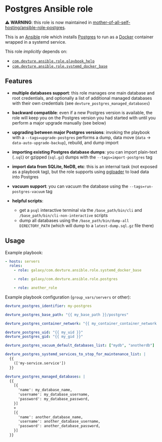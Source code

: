 # Postgres Ansible role

⚠️ **WARNING**: this role is now maintained in [mother-of-all-self-hosting/ansible-role-postgres](https://github.com/mother-of-all-self-hosting/ansible-role-postgres).

This is an [Ansible](https://www.ansible.com/) role which installs [Postgres](https://www.postgresql.org/) to run as a [Docker](https://www.docker.com/) container wrapped in a systemd service.

This role *implicitly* depends on:

- [`com.devture.ansible.role.playbook_help`](https://github.com/devture/com.devture.ansible.role.playbook_help)
- [`com.devture.ansible.role.systemd_docker_base`](https://github.com/devture/com.devture.ansible.role.systemd_docker_base)


## Features

- **multiple databases support**: this role manages one main database and root credentials, and optionally a list of additional managed databases with their own credentials (see `devture_postgres_managed_databases`)

- **backward compatible**: even if a new Postgres version is available, the role will keep you on the Postgres version you had started with until you perform a major upgrade manually (see below)

- **upgrading between major Postgres versions**: invoking the playbook with a `--tags=upgrade-postgres` performs a dump, data move (`data` -> `data-auto-upgrade-backup`), rebuild, and dump import

- **importing existing Postgres database dumps**: you can import plain-text (`.sql`) or gzipped (`sql.gz`) dumps with the `--tags=import-postgres` tag

- **import data from SQLite, NeDB, etc**: this is an internal task (not exposed as a playbook tag), but the role supports using [pgloader](https://pgloader.io/) to load data into Postgres

- **vacuum support**: you can vacuum the database using the `--tags=run-postgres-vacuum` tag

- **helpful scripts**:
  - get a `psql` interactive terminal via the `/base_path/bin/cli` and `/base_path/bin/cli-non-interactive` scripts
  - dump all databases using the `/base_path/bin/dump-all DIRECTORY_PATH` (which will dump to a `latest-dump.sql.gz` file there)

## Usage

Example playbook:

```yaml
- hosts: servers
  roles:
    - role: galaxy/com.devture.ansible.role.systemd_docker_base

    - role: galaxy/com.devture.ansible.role.postgres

    - role: another_role
```

Example playbook configuration (`group_vars/servers` or other):

```yaml
devture_postgres_identifier: my-postgres

devture_postgres_base_path: "{{ my_base_path }}/postgres"

devture_postgres_container_network: "{{ my_container_container_network }}"

devture_postgres_uid: "{{ my_uid }}"
devture_postgres_gid: "{{ my_gid }}"

devture_postgres_vacuum_default_databases_list: ["mydb", "anotherdb"]

devture_postgres_systemd_services_to_stop_for_maintenance_list: |
  {{
    (['my-service.service'])
  }}

devture_postgres_managed_databases: |
  {{
    [{
      'name': my_database_name,
      'username': my_database_username,
      'password': my_database_password,
    }]
    +
    [{
      'name': another_database_name,
      'username': another_database_username,
      'password': another_database_password,
    }]
  }}
```
